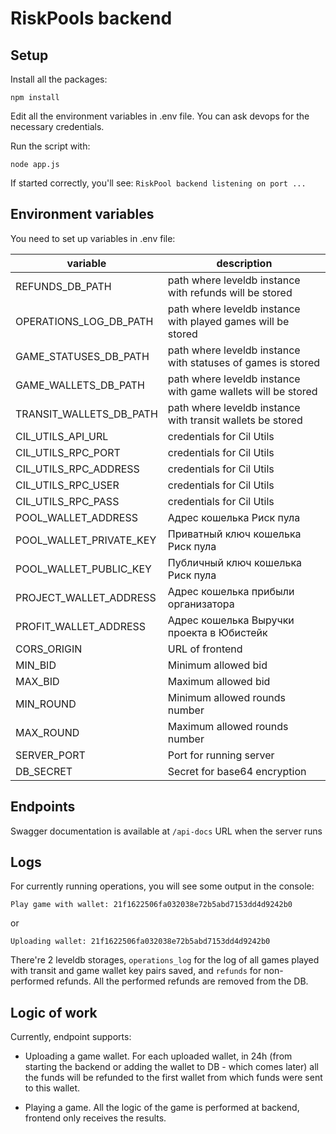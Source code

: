 # RiskPools backend

## Setup

Install all the packages:

`npm install`

Edit all the environment variables in .env file. You can ask devops for the necessary credentials.

Run the script with:

`node app.js`

If started correctly, you'll see: `RiskPool backend listening on port ...`

## Environment variables

You need to set up variables in .env file:

| variable                | description                                                  |
| ----------------------- | ------------------------------------------------------------ |
| REFUNDS_DB_PATH         | path where leveldb instance with refunds will be stored      |
| OPERATIONS_LOG_DB_PATH  | path where leveldb instance with played games will be stored |
| GAME_STATUSES_DB_PATH   | path where leveldb instance with statuses of games is stored |
| GAME_WALLETS_DB_PATH    | path where leveldb instance with game wallets will be stored |
| TRANSIT_WALLETS_DB_PATH | path where leveldb instance with transit wallets   be stored |
| CIL_UTILS_API_URL       | credentials for Cil Utils                                    |
| CIL_UTILS_RPC_PORT      | credentials for Cil Utils                                    |
| CIL_UTILS_RPC_ADDRESS   | credentials for Cil Utils                                    |
| CIL_UTILS_RPC_USER      | credentials for Cil Utils                                    |
| CIL_UTILS_RPC_PASS      | credentials for Cil Utils                                    |
| POOL_WALLET_ADDRESS     | Адрес кошелька Риск пула                                     |
| POOL_WALLET_PRIVATE_KEY | Приватный ключ кошелька Риск пула                            |
| POOL_WALLET_PUBLIC_KEY  | Публичный ключ кошелька Риск пула                            |
| PROJECT_WALLET_ADDRESS  | Адрес кошелька прибыли организатора                          |
| PROFIT_WALLET_ADDRESS   | Адрес кошелька Выручки проекта в Юбистейк                    |
| CORS_ORIGIN             | URL of frontend                                              |
| MIN_BID                 | Minimum allowed bid                                          |
| MAX_BID                 | Maximum allowed bid                                          |
| MIN_ROUND               | Minimum allowed rounds number                                |
| MAX_ROUND               | Maximum allowed  rounds number                               |
| SERVER_PORT             | Port for running server                                      |
| DB_SECRET               | Secret for base64 encryption                                 |

## Endpoints

Swagger documentation is available at `/api-docs` URL when the server runs

## Logs

For currently running operations, you will see some output in the console:

`Play game with wallet: 21f1622506fa032038e72b5abd7153dd4d9242b0`

or

`Uploading wallet: 21f1622506fa032038e72b5abd7153dd4d9242b0`

There're 2 leveldb storages, `operations_log` for the log of all games played with transit and game wallet key pairs saved, and `refunds` for non-performed refunds. All the performed refunds are removed from the DB.

## Logic of work

Currently, endpoint supports:

-   Uploading a game wallet. For each uploaded wallet, in 24h (from starting the backend or adding the wallet to DB - which comes later) all the funds will be refunded to the first wallet from which funds were sent to this wallet.

-   Playing a game. All the logic of the game is performed at backend, frontend only receives the results.
